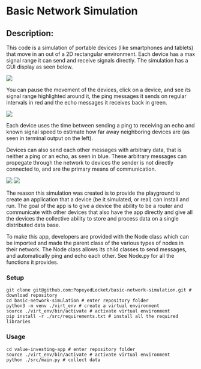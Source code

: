 # Basic Network Simulation

## Description:

This code is a simulation of portable devices (like smartphones and tablets) that move in an out of a 2D rectangular environment. Each device has a max signal range it can send and receive signals directly. The simulation has a GUI display as seen below.

<img src="https://github.com/PopeyedLocket/basic-network-simulation/blob/master/images_and_videos/video1-devices_moving.gif">

You can pause the movement of the devices, click on a device, and see its signal range highlighted around it, the ping messages it sends on regular intervals in red and the echo messages it receives back in green.

<img src="https://github.com/PopeyedLocket/basic-network-simulation/blob/master/images_and_videos/video2-pings_and_echos.gif">

Each device uses the time between sending a ping to receiving an echo and known signal speed to estimate how far away neighboring devices are (as seen in terminal output on the left).

Devices can also send each other messages with arbitrary data, that is neither a ping or an echo, as seen in blue. These arbitrary messages can propegate through the network to devices the sender is not directly connected to, and are the primary means of communication.

<img src="https://github.com/PopeyedLocket/basic-network-simulation/blob/master/images_and_videos/video3-custome_message-moving_devices.gif">

<img src="https://github.com/PopeyedLocket/basic-network-simulation/blob/master/images_and_videos/video3-custome_message-stationary_devices.gif">

The reason this simulation was created is to provide the playground to create an application that a device (be it simulated, or real) can install and run. The goal of the app is to give a device the ability to be a router and communicate with other devices that also have the app directly and give all the devices the collective ability to store and process data on a single distributed data base.

To make this app, developers are provided with the Node class which can be imported and made the parent class of the various types of nodes in their network. The Node class allows its child classes to send messages, and automatically ping and echo each other. See Node.py for all the functions it provides.



### Setup
```
git clone git@github.com:PopeyedLocket/basic-network-simulation.git # download repository
cd basic-network-simulation # enter repository folder
python3 -m venv ./virt_env # create a virtual environment
source ./virt_env/bin/activate # activate virtual environment
pip install -r ./src/requirements.txt # install all the required libraries
```

### Usage
```
cd value-investing-app # enter repository folder
source ./virt_env/bin/activate # activate virtual environment
python ./src/main.py # collect data
```

